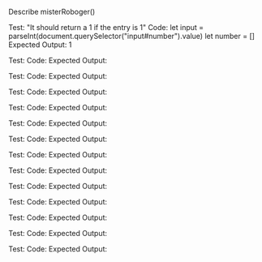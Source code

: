 Describe misterRoboger()

Test: "It should return a 1 if the entry is 1"
Code:
let input = parseInt(document.querySelector("input#number").value)
let number = []
Expected Output: 1

Test:
Code:
Expected Output:

Test:
Code:
Expected Output:

Test:
Code:
Expected Output:

Test:
Code:
Expected Output:

Test:
Code:
Expected Output:

Test:
Code:
Expected Output:

Test:
Code:
Expected Output:

Test:
Code:
Expected Output:

Test:
Code:
Expected Output:

Test:
Code:
Expected Output:

Test:
Code:
Expected Output:

Test:
Code:
Expected Output:

Test:
Code:
Expected Output: